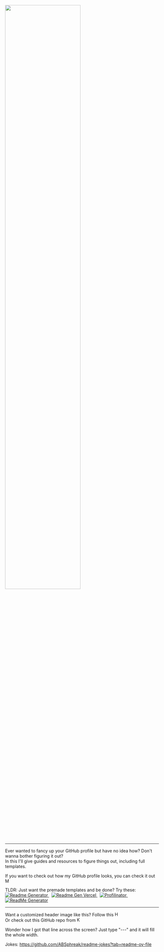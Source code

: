 <picture>
  <img src="https://github.com/user-attachments/assets/1cabdd78-7551-4cfe-a172-e4f2fd94b448" width="70%" />
</picture>

---

Ever wanted to fancy up your GitHub profile but have no idea how? Don't wanna bother figuring it out? <br>
In this I'll give guides and resources to figure things out, including full templates.

If you want to check out how my GitHub profile looks, you can check it out <a href="https://github.com/HEE082024KH"> 
  <img src="https://img.shields.io/badge/here-brown" height="15px" alt="My GitHub Profile"> 
</a>

TLDR: Just want the premade templates and be done? Try these: <br>
<a href="https://rahuldkjain.github.io/gh-profile-readme-generator/"> 
  <img src="https://img.shields.io/badge/Rahuldkjain-blue" alt="Readme Generator"> 
</a> &nbsp; 
<a href="https://readme-gen.vercel.app/app"> 
  <img src="https://img.shields.io/badge/ReadmeGenVercel-green" alt="Readme Gen Vercel"> 
</a> &nbsp;
<a href="https://profilinator.rishav.dev/">
  <img src="https://img.shields.io/badge/Profilinator-red" alt="Profilinator"> 
</a> &nbsp;
<a href="https://profile-readme-generator.com/"> 
  <img src="https://img.shields.io/badge/MauroDeSouza-purple" alt="ReadMe Generator"> 
</a>


---

Want a customized header image like this? Follow this <a href="https://reheader.glitch.me/"> 
  <img src="https://img.shields.io/badge/template-brown" height="15px" alt="Header template"> 
</a> <br>
Or check out this GitHub repo from <a href="https://github.com/khalby786/REHeader?tab=readme-ov-file"> 
  <img src="https://img.shields.io/badge/Khalby786-brown" height="15px" alt="Khalby786 Header Guide"> 
</a>

Wonder how I got that line across the screen? Just type "---" and it will fill the whole width.

Jokes:
https://github.com/ABSphreak/readme-jokes?tab=readme-ov-file
